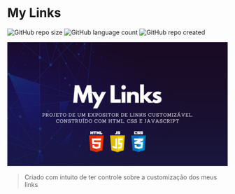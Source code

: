 # My Links

![GitHub repo size](https://img.shields.io/github/repo-size/samueldelorenzi/MyLinks?style=for-the-badge)
![GitHub language count](https://img.shields.io/github/languages/count/samueldelorenzi/MyLinks?style=for-the-badge)
![GitHub repo created](https://img.shields.io/github/created-at/samueldelorenzi/MyLinks?style=for-the-badge&color=blue)

<img src="mylinks.png">

> Criado com intuito de ter controle sobre a customização dos meus links
